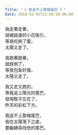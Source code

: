 ```yaml
---
Title: "《 我追不上那條尾巴 》"
Date: 2018-03-01T22:58:28-06:00
---
```


我走著走著，  
就被路邊的小花吸引，  
等我吃夠了蜜，  
太陽又走了。

我跑著跑著，  
就跌倒了，  
等我包紮好傷，  
太陽又走了。

我又走又跑的，  
等我追上陽光的尾巴，  
發現鞋子忘在了，  
昨天的彩虹下方。

我追不上那條尾巴，  
我在太陽落下之處，  
要繼續尋找他的尾巴。
